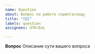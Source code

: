 ```yaml
---
name: Question
about: Вопрос по работе скрипта/коду
title: "[Q]"
labels: question
assignees: d7KrEoL

---
```


**Вопрос**
Описание сути вашего вопроса
